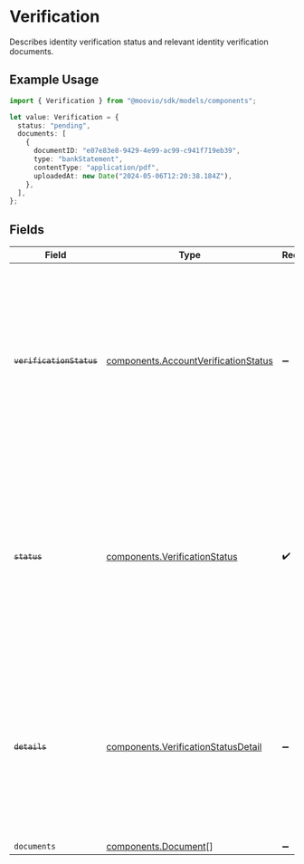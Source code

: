# Verification

Describes identity verification status and relevant identity verification documents.

## Example Usage

```typescript
import { Verification } from "@moovio/sdk/models/components";

let value: Verification = {
  status: "pending",
  documents: [
    {
      documentID: "e07e83e8-9429-4e99-ac99-c941f719eb39",
      type: "bankStatement",
      contentType: "application/pdf",
      uploadedAt: new Date("2024-05-06T12:20:38.184Z"),
    },
  ],
};
```

## Fields

| Field                                                                                                                                                                       | Type                                                                                                                                                                        | Required                                                                                                                                                                    | Description                                                                                                                                                                 |
| --------------------------------------------------------------------------------------------------------------------------------------------------------------------------- | --------------------------------------------------------------------------------------------------------------------------------------------------------------------------- | --------------------------------------------------------------------------------------------------------------------------------------------------------------------------- | --------------------------------------------------------------------------------------------------------------------------------------------------------------------------- |
| ~~`verificationStatus`~~                                                                                                                                                    | [components.AccountVerificationStatus](../../models/components/accountverificationstatus.md)                                                                                | :heavy_minus_sign:                                                                                                                                                          | : warning: ** DEPRECATED **: This will be removed in a future release, please migrate away from it as soon as possible.<br/><br/>Possible states an account verification can be in. |
| ~~`status`~~                                                                                                                                                                | [components.VerificationStatus](../../models/components/verificationstatus.md)                                                                                              | :heavy_check_mark:                                                                                                                                                          | : warning: ** DEPRECATED **: This will be removed in a future release, please migrate away from it as soon as possible.<br/><br/>Possible states an account verification can be in. |
| ~~`details`~~                                                                                                                                                               | [components.VerificationStatusDetail](../../models/components/verificationstatusdetail.md)                                                                                  | :heavy_minus_sign:                                                                                                                                                          | : warning: ** DEPRECATED **: This will be removed in a future release, please migrate away from it as soon as possible.<br/><br/>Additional detail for a verification status. |
| `documents`                                                                                                                                                                 | [components.Document](../../models/components/document.md)[]                                                                                                                | :heavy_minus_sign:                                                                                                                                                          | N/A                                                                                                                                                                         |
